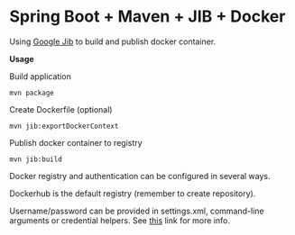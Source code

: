 # Spring Boot + Maven + JIB + Docker

Using [Google Jib](https://github.com/GoogleContainerTools/jib)
to build and publish docker container.

**Usage**

Build application
```
mvn package
```

Create Dockerfile (optional)
```
mvn jib:exportDockerContext
```

Publish docker container to registry
```
mvn jib:build
```

Docker registry and authentication can be configured in several ways. 

Dockerhub is the default registry (remember to create repository). 

Username/password can be provided in settings.xml, command-line arguments or credential helpers. 
See [this](https://github.com/GoogleContainerTools/jib/tree/master/jib-maven-plugin#authentication-methods)
link for more info.